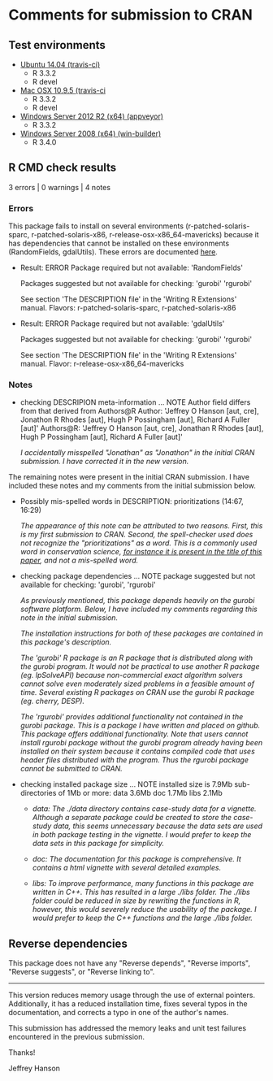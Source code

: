Comments for submission to CRAN 
===============================

## Test environments
* [Ubuntu 14.04 (travis-ci)](https://travis-ci.org/jeffreyhanson/raptr/builds)
  + R 3.3.2
  + R devel
* [Mac OSX 10.9.5 (travis-ci](https://travis-ci.org/jeffreyhanson/raptr/builds)
  + R 3.3.2
  + R devel
* [Windows Server 2012 R2 (x64) (appveyor)](https://ci.appveyor.com/project/jeffreyhanson/raptr)
  + R 3.3.2 
* [Windows Server 2008 (x64) (win-builder)](https://win-builder.r-project.org/)
  + R 3.4.0

## R CMD check results

3 errors | 0 warnings | 4 notes

### Errors

This package fails to install on several environments (r-patched-solaris-sparc, r-patched-solaris-x86, r-release-osx-x86_64-mavericks) because it has dependencies that cannot be installed on these environments (RandomFields, gdalUtils). These errors are documented [here](https://cran.r-project.org/web/checks/check_results_raptr.html).

* Result: ERROR 
    Package required but not available: 'RandomFields'
    
    Packages suggested but not available for checking: 'gurobi' 'rgurobi'
    
    See section 'The DESCRIPTION file' in the 'Writing R Extensions'
    manual. 
Flavors: r-patched-solaris-sparc, r-patched-solaris-x86

* Result: ERROR 
    Package required but not available: 'gdalUtils'
    
    Packages suggested but not available for checking: 'gurobi' 'rgurobi'
    
    See section 'The DESCRIPTION file' in the 'Writing R Extensions'
    manual. 
Flavor: r-release-osx-x86_64-mavericks

### Notes

* checking DESCRIPION meta-information ... NOTE
  Author field differs from that derived from Authors@R
    Author:    'Jeffrey O Hanson [aut, cre], Jonathon R Rhodes [aut], Hugh P Possingham [aut], Richard A Fuller [aut]'
    Authors@R: 'Jeffrey O Hanson [aut, cre], Jonathan R Rhodes [aut], Hugh P Possingham [aut], Richard A Fuller [aut]'
  
  _I accidentally misspelled "Jonathan" as "Jonathon" in the initial CRAN submission. I have corrected it in the new version._

The remaining notes were present in the initial CRAN submission. I have included these notes and my comments from the initial submission below.

* Possibly mis-spelled words in DESCRIPTION:
    prioritizations (14:67, 16:29)
    
  _The appearance of this note can be attributed to two reasons. First, this is my first submission to CRAN. Second, the spell-checker used does not recognize the "prioritizations" as a word. This is a commonly used word in conservation science, [for instance it is present in the title of this paper](http://onlinelibrary.wiley.com/doi/10.1111/acv.12222/full), and not a mis-spelled word._
  
* checking package dependencies ... NOTE
  package suggested but not available for checking: 'gurobi', 'rgurobi'
  
  _As previously mentioned, this package depends heavily on the gurobi software platform. Below, I have included my comments regarding this note in the initial submission._
  
  _The installation instructions for both of these packages are contained in this package's description._
  
  _The 'gurobi' R package is an R package that is distributed along with the gurobi program. It would not be practical to use another R package (eg. lpSolveAPI) because non-commercial exact algorithm solvers cannot solve even moderately sized problems in a feasible amount of time. Several existing R packages on CRAN use the gurobi R package (eg. cherry, DESP)._
  
  _The 'rgurobi' provides additional functionality not contained in the gurobi package. This is a package I have written and placed on github. This package offers additional functionality. Note that users cannot install rgurobi package without the gurobi program already having been installed on their system because it contains compiled code that uses header files distributed with the program. Thus the rgurobi package cannot be submitted to CRAN._
  
* checking installed package size ... NOTE
  installed size is  7.9Mb
  sub-directories of 1Mb or more:
    data   3.6Mb
    doc    1.7Mb
    libs   2.1Mb

  + _data: The ./data directory contains case-study data for a vignette. Although a separate package could be created to store the case-study data, this
  seems unnecessary because the data sets are used in both package testing in the vignette. I would prefer to keep the data sets in this package for simplicity._
  
  + _doc: The documentation for this package is comprehensive. It contains a html vignette with several detailed examples._
  
  + _libs: To improve performance, many functions in this package are written in C++. This has resulted in a large ./libs folder. The ./libs folder could be reduced
  in size by rewriting the functions in R, however, this would severely reduce the usability of the package. I would prefer to keep the C++ functions and the
  large ./libs folder._

## Reverse dependencies
This package does not have any "Reverse depends", "Reverse imports", "Reverse suggests", or "Reverse linking to". 

------------

This version reduces memory usage through the use of external pointers. Additionally, it has a reduced installation time, fixes several typos in the documentation, and corrects a typo in one of the author's names. 

This submission has addressed the memory leaks and unit test failures encountered in the previous submission.

Thanks!

Jeffrey Hanson

